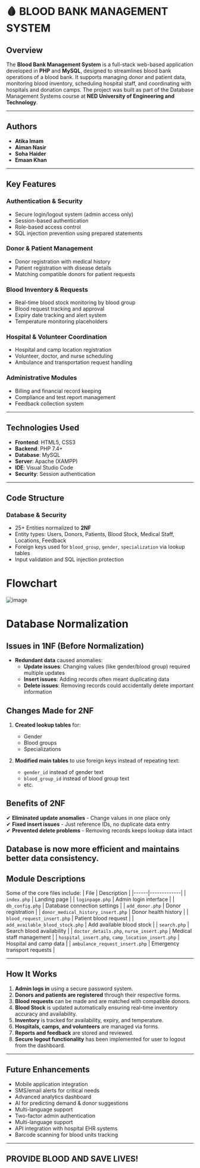 # 🩸 BLOOD BANK MANAGEMENT SYSTEM

## Overview

The **Blood Bank Management System** is a full-stack web-based application developed in **PHP** and **MySQL**, designed to streamlines blood bank operations of a blood bank. It supports managing donor and patient data, monitoring blood inventory, scheduling hospital staff, and coordinating with hospitals and donation camps. The project was built as part of the Database Management Systems course at **NED University of Engineering and Technology**.

---

## Authors

- **Atika Imam**   
- **Aiman Nasir**  
- **Soha Haider** 
- **Emaan Khan**  

---

## Key Features

### Authentication & Security
- Secure login/logout system (admin access only)
- Session-based authentication
- Role-based access control
- SQL injection prevention using prepared statements

### Donor & Patient Management
- Donor registration with medical history
- Patient registration with disease details
- Matching compatible donors for patient requests

### Blood Inventory & Requests
- Real-time blood stock monitoring by blood group
- Blood request tracking and approval
- Expiry date tracking and alert system
- Temperature monitoring placeholders

### Hospital & Volunteer Coordination
- Hospital and camp location registration
- Volunteer, doctor, and nurse scheduling
- Ambulance and transportation request handling

### Administrative Modules
- Billing and financial record keeping
- Compliance and test report management
- Feedback collection system
  
---

## Technologies Used

- **Frontend**: HTML5, CSS3  
- **Backend**: PHP 7.4+  
- **Database**: MySQL  
- **Server**: Apache (XAMPP)  
- **IDE**: Visual Studio Code  
- **Security**: Session authentication
---

## Code Structure

### Database & Security

- 25+ Entities normalized to **2NF**
- Entity types: Users, Donors, Patients, Blood Stock, Medical Staff, Locations, Feedback
- Foreign keys used for `blood_group`, `gender`, `specialization` via lookup tables 
- Input validation and SQL injection protection

# Flowchart
![image](https://github.com/user-attachments/assets/dc14e0f3-5cac-4fe0-8692-da9e2e86c74a)



  
# Database Normalization
## Issues in 1NF (Before Normalization)
- **Redundant data** caused anomalies:
  - **Update issues**: Changing values (like gender/blood group) required multiple updates
  - **Insert issues**: Adding records often meant duplicating data
  - **Delete issues**: Removing records could accidentally delete important information

## Changes Made for 2NF
1. **Created lookup tables** for:
   - Gender
   - Blood groups
   - Specializations

2. **Modified main tables** to use foreign keys instead of repeating text:
   - `gender_id` instead of gender text
   - `blood_group_id` instead of blood group text
   - etc.

## Benefits of 2NF
✔ **Eliminated update anomalies** - Change values in one place only  
✔ **Fixed insert issues** - Just reference IDs, no duplicate data entry  
✔ **Prevented delete problems** - Removing records keeps lookup data intact  

Database is now more efficient and maintains better data consistency.
---

## Module Descriptions
Some of the core files include:
| File | Description |
|------|-------------|
| `index.php` | Landing page |
| `loginpage.php` | Admin login interface |
| `db_config.php` | Database connection settings |
| `add_donor.php` | Donor registration |
| `donor_medical_history_insert.php` | Donor health history |
| `blood_request_insert.php` | Patient blood request |
| `add_available_blood_stock.php` | Add available blood stock |
| `search.php` | Search blood availability |
| `doctor_details.php`, `nurse_insert.php` | Medical staff management |
| `hospital_insert.php`, `camp_location_insert.php` | Hospital and camp data |
| `ambulance_request_insert.php` | Emergency transport requests |

---

## How It Works

1. **Admin logs in** using a secure password system.
2. **Donors and patients are registered** through their respective forms.
3. **Blood requests** can be made and are matched with compatible donors.
4. **Blood Stock** is updated automatically ensuring real-time inventory accuracy and availability.
5. **Inventory** is tracked for availability, expiry, and temperature.
6. **Hospitals, camps, and volunteers** are managed via forms.
7. **Reports and feedback** are stored and reviewed.
8. **Secure logout functionality** has been implemented for user to logout from the dashboard.

---

## Future Enhancements

- Mobile application integration
- SMS/email alerts for critical needs
- Advanced analytics dashboard
- AI for predicting demand & donor suggestions 
- Multi-language support  
- Two-factor admin authentication
- Multi-language support
- API integration with hospital EHR systems  
- Barcode scanning for blood units tracking

---

## PROVIDE BLOOD AND SAVE LIVES!
